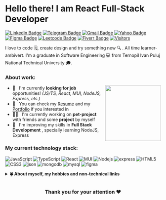# Hello there! I am React Full-Stack Developer
[![Linkedin Badge](https://img.shields.io/badge/-LinkedIn-0e76a8?style=flat-square&logo=Linkedin&logoColor=white)](https://linkedin.com/in/plaksyy)
[![Telegram Badge](https://img.shields.io/badge/-Telegram-0088cc?style=flat-square&logo=Telegram&logoColor=white)](https://t.me/plaksyy)
[![Gmail Badge](https://img.shields.io/badge/-Gmail-c71610?style=flat-square&logo=Gmail&logoColor=white)](mailto:plaksiyillya@gmail.com)
[![Yahoo Badge](https://img.shields.io/badge/-Yahoo-430297?style=flat-square&logo=Yahoo&logoColor=white)](mailto:jetcode@yahoo.com)
[![Figma Badge](https://img.shields.io/badge/-Figma-black?style=flat-square&logo=Figma&logoColor=white)](https://www.figma.com/@plaksy)
[![Leetcode Badge](https://img.shields.io/badge/-LeetCode-00acee?style=flat-square&logo=LeetCode&logoColor=white)](https://leetcode.com/plaksy)
[![Fiverr Badge](https://img.shields.io/badge/-Fiverr-00b22d?style=flat-square&logo=Fiverr&logoColor=white)](https://www.fiverr.com/plaksy)
[![Visitors](https://api.visitorbadge.io/api/visitors?path=plaksy&labelColor=%23000000&countColor=%23ffe11c&style=flat-square)](https://visitorbadge.io/status?path=plaksy)

I love to code 🗒️, create design and try something new 🔍 . All time learner-ambivert. I'm a graduate in Software Engineering 💻 from Ternopil Ivan Puluj National Technical University 🎓. 
 
### About work:

<img align="right" height="180em" src="https://github-readme-stats.vercel.app/api?username=plaksy&show_icons=true&hide_border=true&&count_private=true&include_all_commits=true" />

- 💼 &nbsp; I'm currently **looking for job** opportunities! *(JS/TS, React, MUI, NodeJS, Express, ets.)*
- 📝 &nbsp; You can check my [Resume](#) and my [Portfolio](#) if you interested in
- 🧑‍💻 &nbsp; I'm currently working on **pet-project** with friends and some **project** by myself
- 🌱 &nbsp; I'm improving my skills in **Full Stack Development** , specially learning NodeJS, Express

### My current technology stack:

![JavaScript](https://img.shields.io/badge/-JavaScript-black?style=flat-square&logo=javascript)
![TypeScript](https://img.shields.io/badge/-TypeScript-black?style=flat-square&logo=typescript)
![React](https://img.shields.io/badge/-React-black?style=flat-square&logo=react)
![MUI](https://img.shields.io/badge/-MUI-black?style=flat-square&logo=mui)
![Nodejs](https://img.shields.io/badge/-Nodejs-black?style=flat-square&logo=Node.js)
![express](https://img.shields.io/badge/-express-black?style=flat-square&logo=express)
![HTML5](https://img.shields.io/badge/-HTML5-black?style=flat-square&logo=html5)
![CSS3](https://img.shields.io/badge/-CSS3-black?style=flat-square&logo=css3)
![json](https://img.shields.io/badge/-json-black?style=flat-square&logo=json)
![mongodb](https://img.shields.io/badge/-mongodb-black?style=flat-square&logo=mongodb)
![mysql](https://img.shields.io/badge/-mysql-black?style=flat-square&logo=mysql)
![figma](https://img.shields.io/badge/-figma-black?style=flat-square&logo=figma)

<details>	
  <summary><b>🍀 About myself, my hobbies and non-technical links</b></summary>
  <br>
 
&nbsp;&nbsp;&nbsp;[![Instagram Badge](https://img.shields.io/badge/-Instagram-e4405f?style=flat-square&logo=Instagram&logoColor=white)](https://instagram.com/plaksyy)
[![Steam Badge](https://img.shields.io/badge/-Steam-black?style=flat-square&logo=Steam&logoColor=white)](https://steamcommunity.com/id/plaksy)
[![Reddit Badge](https://img.shields.io/badge/-Reddit-ff4500?style=flat-square&logo=Reddit&logoColor=white)](https://www.reddit.com/user/plaksyy)
[![Twitch Badge](https://img.shields.io/badge/-Twitch-6441a5?style=flat-square&logo=Twitch&logoColor=white)](https://www.twitch.tv/plaksyy)

- 💻 &nbsp; I love exploring new technologies, interested how things works.
- ♟️ &nbsp; I love playing and improving myself in [Chess](https://www.chess.com/member/plaksy).
- 🎨 &nbsp; Sometimes I paint in digital or traditional way.
- 🎮 &nbsp; I really into *board and video games*, love this hobby.
- 🎸 &nbsp; I play some instruments, but most time - *guitar*.
- 📖 &nbsp; I like reading too: right now readying *Dune hexalogyby Frank Herbert*
- 🏀 &nbsp; In sport - i like basketball and playing sometime with friends.
- 🍕 &nbsp; My favorite food are *pizza, steak, cheeseburger and pasta carbonara*.
- 🍵 &nbsp; Best tea for my opinion is *green with honey and lemon*.
- 🔭 &nbsp; In fact I have many little hobbies except noted above.

</details>

#

<div align="center">

### Thank you for your attention ❤️

</div>
